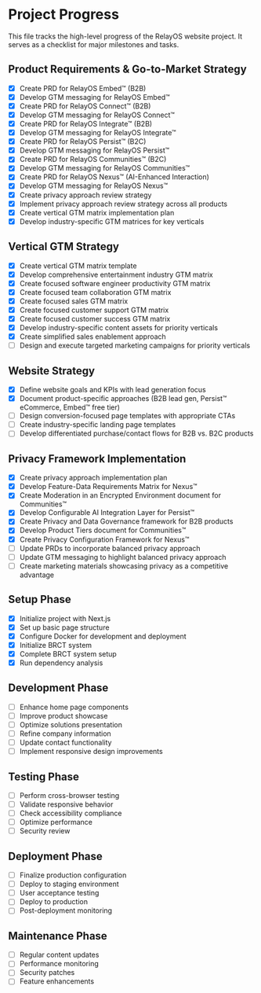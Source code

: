 # Project Progress

This file tracks the high-level progress of the RelayOS website project. It serves as a checklist for major milestones and tasks.

## Product Requirements & Go-to-Market Strategy
- [x] Create PRD for RelayOS Embed™ (B2B)
- [x] Develop GTM messaging for RelayOS Embed™
- [x] Create PRD for RelayOS Connect™ (B2B)
- [x] Develop GTM messaging for RelayOS Connect™
- [x] Create PRD for RelayOS Integrate™ (B2B)
- [x] Develop GTM messaging for RelayOS Integrate™
- [x] Create PRD for RelayOS Persist™ (B2C)
- [x] Develop GTM messaging for RelayOS Persist™
- [x] Create PRD for RelayOS Communities™ (B2C)
- [x] Develop GTM messaging for RelayOS Communities™
- [x] Create PRD for RelayOS Nexus™ (AI-Enhanced Interaction)
- [x] Develop GTM messaging for RelayOS Nexus™
- [x] Create privacy approach review strategy
- [x] Implement privacy approach review strategy across all products
- [x] Create vertical GTM matrix implementation plan
- [x] Develop industry-specific GTM matrices for key verticals

## Vertical GTM Strategy
- [x] Create vertical GTM matrix template
- [x] Develop comprehensive entertainment industry GTM matrix
- [x] Create focused software engineer productivity GTM matrix
- [x] Create focused team collaboration GTM matrix
- [x] Create focused sales GTM matrix
- [x] Create focused customer support GTM matrix
- [x] Create focused customer success GTM matrix
- [x] Develop industry-specific content assets for priority verticals
- [x] Create simplified sales enablement approach
- [ ] Design and execute targeted marketing campaigns for priority verticals

## Website Strategy
- [x] Define website goals and KPIs with lead generation focus
- [x] Document product-specific approaches (B2B lead gen, Persist™ eCommerce, Embed™ free tier)
- [ ] Design conversion-focused page templates with appropriate CTAs
- [ ] Create industry-specific landing page templates
- [ ] Develop differentiated purchase/contact flows for B2B vs. B2C products

## Privacy Framework Implementation
- [x] Create privacy approach implementation plan
- [x] Develop Feature-Data Requirements Matrix for Nexus™
- [x] Create Moderation in an Encrypted Environment document for Communities™
- [x] Develop Configurable AI Integration Layer for Persist™
- [x] Create Privacy and Data Governance framework for B2B products
- [x] Develop Product Tiers document for Communities™
- [x] Create Privacy Configuration Framework for Nexus™
- [ ] Update PRDs to incorporate balanced privacy approach
- [ ] Update GTM messaging to highlight balanced privacy approach
- [ ] Create marketing materials showcasing privacy as a competitive advantage

## Setup Phase
- [x] Initialize project with Next.js
- [x] Set up basic page structure
- [x] Configure Docker for development and deployment
- [x] Initialize BRCT system
- [x] Complete BRCT system setup
- [x] Run dependency analysis

## Development Phase
- [ ] Enhance home page components
- [ ] Improve product showcase
- [ ] Optimize solutions presentation
- [ ] Refine company information
- [ ] Update contact functionality
- [ ] Implement responsive design improvements

## Testing Phase
- [ ] Perform cross-browser testing
- [ ] Validate responsive behavior
- [ ] Check accessibility compliance
- [ ] Optimize performance
- [ ] Security review

## Deployment Phase
- [ ] Finalize production configuration
- [ ] Deploy to staging environment
- [ ] User acceptance testing
- [ ] Deploy to production
- [ ] Post-deployment monitoring

## Maintenance Phase
- [ ] Regular content updates
- [ ] Performance monitoring
- [ ] Security patches
- [ ] Feature enhancements
